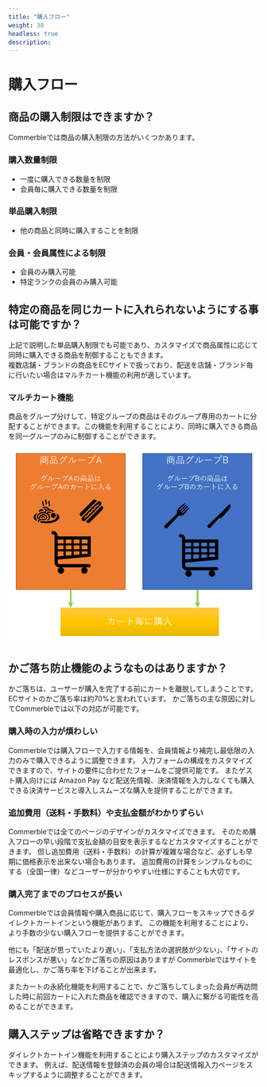 ```yaml
---
title: "購入フロー"
weight: 30
headless: true
description: 
---
```


# 購入フロー

## 商品の購入制限はできますか？
Commerbleでは商品の購入制限の方法がいくつかあります。

### 購入数量制限
- 一度に購入できる数量を制限
- 会員毎に購入できる数量を制限

### 単品購入制限
- 他の商品と同時に購入することを制限

### 会員・会員属性による制限
- 会員のみ購入可能
- 特定ランクの会員のみ購入可能

## 特定の商品を同じカートに入れられないようにする事は可能ですか？
上記で説明した単品購入制限でも可能であり、カスタマイズで商品属性に応じて同時に購入できる商品を制御することもできます。  
複数店舗・ブランドの商品をECサイトで扱っており、配送を店舗・ブランド毎に行いたい場合はマルチカート機能の利用が適しています。

### マルチカート機能
商品をグループ分けして、特定グループの商品はそのグループ専用のカートに分配することができます。この機能を利用することにより、同時に購入できる商品を同一グループのみに制御することができます。

![マルチカート](./multicart.png)

## かご落ち防止機能のようなものはありますか？
かご落ちは、ユーザーが購入を完了する前にカートを離脱してしまうことです。
ECサイトのかご落ち率は約70%と言われています。
かご落ちの主な原因に対してCommerbleでは以下の対応が可能です。

### 購入時の入力が煩わしい
Commerbleでは購入フローで入力する情報を、会員情報より補完し最低限の入力のみで購入できるように調整できます。
入力フォームの構成をカスタマイズできますので、サイトの要件に合わせたフォームをご提供可能です。
またゲスト購入向けには Amazon Pay など配送先情報、決済情報を入力しなくても購入できる決済サービスと導入しスムーズな購入を提供することができます。

### 追加費用（送料・手数料）や支払金額がわかりずらい
Commerbleでは全てのページのデザインがカスタマイズできます。
そのため購入フローの早い段階で支払金額の目安を表示するなどカスタマイズすることができます。
但し追加費用（送料・手数料）の計算が複雑な場合など、必ずしも早期に価格表示を出来ない場合もあります。
追加費用の計算をシンプルなものにする（全国一律）などユーザーが分かりやすい仕様にすることも大切です。

### 購入完了までのプロセスが長い
Commerbleでは会員情報や購入商品に応じて、購入フローをスキップできるダイレクトカートインという機能があります。
この機能を利用することにより、より手数の少ない購入フローを提供することができます。


他にも「配送が思っていたより遅い」、「支払方法の選択肢が少ない」、「サイトのレスポンスが悪い」などかご落ちの原因はありますが
Commerbleではサイトを最適化し、かご落ち率を下げることが出来ます。  

またカートの永続化機能を利用することで、かご落ちしてしまった会員が再訪問した時に前回カートに入れた商品を確認できますので、購入に繋がる可能性を高めることができます。

## 購入ステップは省略できますか？
ダイレクトカートイン機能を利用することにより購入ステップのカスタマイズができます。
例えば、配送情報を登録済の会員の場合は配送情報入力ページをスキップするように調整することができます。
